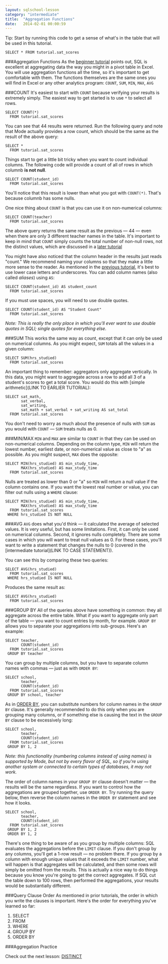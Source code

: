 ```yaml
---
layout: sqlschool-lesson
category: "intermediate"
title:  "Aggregation Functions"
date:   2014-02-01 00:00:59
---
```


<!--apple stock data-->


<div class="tip">Tip: Start by running this code to get a sense of what's in the table that will be used in this tutorial.</div>

    SELECT * FROM tutorial.sat_scores

###Aggregation Functions
As the [beginner tutorial](/the-basics/basic-concepts.html) points out, SQL is excellent at aggregating data the way you might in a pivot table in Excel. You will use aggregation functions all the time, so it's important to get comfortable with them. The functions themselves are the same ones you will find in Excel or any other analytics program: `COUNT`, `SUM`, `MIN`, `MAX`, `AVG`

###COUNT
It's easiest to start with `COUNT` because verifying your results is extremely simply. The easiest way to get started is to use `*` to select all rows.

    SELECT COUNT(*)
      FROM tutorial.sat_scores

You can see that 44 results were returned. Run the following query and note that Mode actually provides a row count, which should be the same as the result of the above query:

    SELECT *
      FROM tutorial.sat_scores

Things start to get a little bit tricky when you want to count individual columns. The following code will provide a count of all of rows in which columnb **is not null**.

    SELECT COUNT(student_id)
      FROM tutorial.sat_scores

You'll notice that this result is lower than what you got with `COUNT(*)`. That's because columnb has some nulls.

One nice thing about `COUNT` is that you can use it on non-numerical columns:

    SELECT COUNT(teacher)
      FROM tutorial.sat_scores

The above query returns the same result as the previous &mdash; 44 &mdash; even when there are only 3 different teacher names in the table. It's important to keep in mind that `COUNT` simply counts the total number of non-null rows, not the distinct values, which are discussed in a [later tutorial](LINK) 

You might have also noticed that the column header in the results just reads "count." We recommend naming your columns so that they make a little more sense to the reader. As mentioned in the [previous tutorial](LINK), it's best to use lower case letters and underscores. You can add column names (also called *aliases*) using `AS`:

    SELECT COUNT(student_id) AS student_count
      FROM tutorial.sat_scores

If you must use spaces, you will need to use double quotes.

    SELECT COUNT(student_id) AS "Student Count"
      FROM tutorial.sat_scores

*Note: This is really the only place in which you'll ever want to use double quotes in SQLl; single quotes for everything else.*

###SUM
This works the same way as count, except that it can only be used on numerical columns. As you might expect, `SUM` totals all the values in a given column:

    SELECT SUM(hrs_studied)
      FROM tutorial.sat_scores

An important thing to remember: aggregators only aggregate vertically. In this data, you might want to aggregate across a row to add all 3 of a student's scores to get a total score. You would do this with [simple arithmetic](LINK TO EARLIER TUTORIAL):

    SELECT sat_math,
           sat_verbal,
           sat_writing,
           sat_math + sat_verbal + sat_writing AS sat_total
      FROM tutorial.sat_scores

You don't need to worry as much about the presence of nulls with `SUM` as you would with `COUNT` &mdash; `SUM` treats nulls as 0.

###MIN/MAX
`MIN` and `MAX` are similar to `COUNT` in that they can be used on non-numerical columns. Depending on the column type, `MIN` will return the lowest number, earliest date, or non-numerical value as close to "a" as possible. As you might suspect, `MAX` does the opposite:

    SELECT MIN(hrs_studied) AS min_study_time,
           MAX(hrs_studied) AS max_study_time
      FROM tutorial.sat_scores

Nulls are treated as lower than 0 or "a" so `MIN` will return a null value if the column contains one. If you want the lowest real number or value, you can filter out nulls using a `WHERE` clause:

    SELECT MIN(hrs_studied) AS min_study_time,
           MAX(hrs_studied) AS max_study_time
      FROM tutorial.sat_scores
     WHERE hrs_studied IS NOT NULL

###AVG
`AVG` does what you'd think &mdash; it calculated the average of selected values. It is very useful, but has some limitations. First, it can only be used on numerical columns. Second, it ignores nulls completely. There are some cases in which you will want to treat null values as 0. For these cases, you'll want to write a statement that changes the nulls to 0 (covered in the [intermediate tutorial](LINK TO CASE STATEMENT)).

You can see this by comparing these two queries:

    SELECT AVG(hrs_studied)
      FROM tutorial.sat_scores
     WHERE hrs_studied IS NOT NULL
     
Produces the same result as:

    SELECT AVG(hrs_studied)
      FROM tutorial.sat_scores

###GROUP BY
All of the queries above have something in common: they all aggregate across the entire table. What if you want to aggregate only part of the table &mdash; you want to count entries by month, for example. `GROUP BY` allows you to separate your aggregations into sub-groups. Here's an example:

    SELECT teacher,
           COUNT(student_id)
      FROM tutorial.sat_scores
     GROUP BY teacher

You can group by multiple columns, but you have to separate column names with commas &mdash; just as with `ORDER BY`:

    SELECT school,
           teacher,
           COUNT(student_id)
      FROM tutorial.sat_scores
     GROUP BY school, teacher

As in [ORDER BY](LINK), you can substitute numbers for column names in the `GROUP BY` clause. It's generally recommended to do this only when you are grouping many columns, or if something else is causing the text in the `GROUP BY` clause to be excessively long:

    SELECT school,
           teacher,
           COUNT(student_id)
      FROM tutorial.sat_scores
     GROUP BY 1, 2

*Note: this functionality (numbering columns instead of using names) is supported by Mode, but not by every flavor of SQL, so if you're using another system or connected to certain types of databases, it may not work.*

The order of column names in your `GROUP BY` clause doesn't matter &mdash; the results will be the same regardless. If you want to control how the aggregations are grouped together, use `ORDER BY`. Try running the query below, then reverse the column names in the `ORDER BY` statement and see how it looks.

    SELECT school,
           teacher,
           COUNT(student_id)
      FROM tutorial.sat_scores
     GROUP BY 1, 2
     ORDER BY 1, 2

There's one thing to be aware of as you group by multiple columns: SQL evaluates the aggregations before the `LIMIT` clause. If you don't group by any columns, you'll get a 1-row result &mdash; no problem there. If you group by a column with enough unique values that it exceeds the `LIMIT` number, what will happen is that aggregates will be calculated, and then some rows will simply be omitted from the results. This is actually a nice way to do things because you know you're going to get the correct aggregates. If SQL cut the table down to 100 rows, then performed the aggregations, your results would be substantially different.

###Query Clause Order
As mentioned in prior tutorials, the order in which you write the clauses is important. Here's the order for everything you've learned so far:

1. SELECT
2. FROM
3. WHERE
4. GROUP BY
5. ORDER BY

###Aggregation Practice
<!-- practice problems-->


Check out the next lesson: [DISTINCT](/intermediate/distinct.html)
